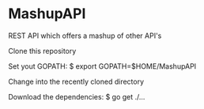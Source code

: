 # MashupAPI
REST API which offers a  mashup of other API's

Clone this repository

Set yout GOPATH:
$ export GOPATH=$HOME/MashupAPI

Change into the recently cloned directory 

Download the dependencies:
$ go get ./...

